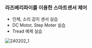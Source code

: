 ### 라즈베리파이를 이용한 스마트센서 제어

- 인체, 소리 감지 센서 실습
- DC Motor, Step Moter 실습
- Tread 예제 실습 

![240202_1](https://github.com/min-young417/24RaspberryPi/assets/122364547/a9cbd0c7-66ac-4294-804d-0809de858981)
